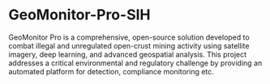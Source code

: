 # GeoMonitor-Pro-SIH
GeoMonitor Pro is a comprehensive, open-source solution developed to combat illegal and unregulated open-crust mining activity using satellite imagery, deep learning, and advanced geospatial analysis. This project addresses a critical environmental and regulatory challenge by providing an automated platform for detection, compliance monitoring etc.
